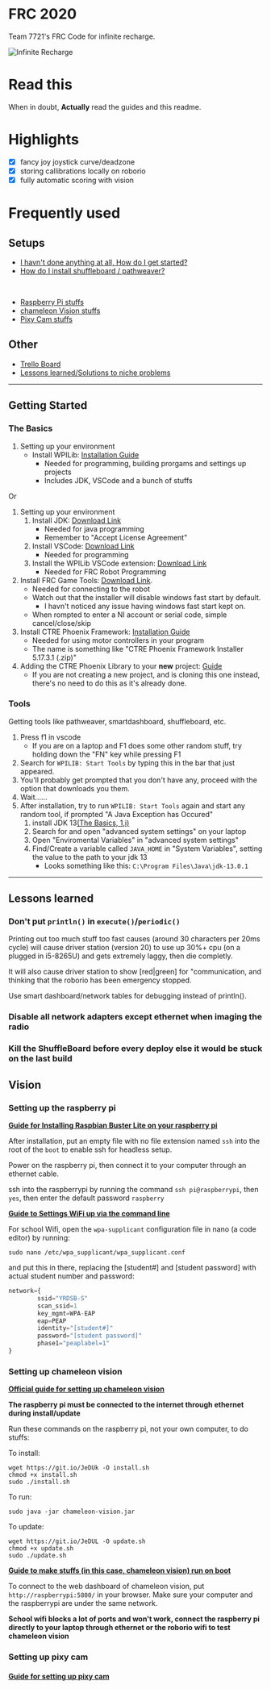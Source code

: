 # FRC 2020

Team 7721's FRC Code for infinite recharge.

![Infinite Recharge](https://i.imgur.com/sd8N6p1.jpg)

# Read this

When in doubt, **Actually** read the guides and this readme.

# Highlights
- [x] fancy joy joystick curve/deadzone
- [x] storing callibrations locally on roborio
- [x] fully automatic scoring with vision

# Frequently used

## Setups

* [I havn't done anything at all, How do I get started?](#the-basics)
* [How do I install shuffleboard / pathweaver?](#tools)

⠀

* [Raspberry Pi stuffs](#setting-up-the-raspberry-pi)
* [chameleon Vision stuffs](#setting-up-chameleon-vision)
* [Pixy Cam stuffs](#setting-up-pixy-cam)

## Other

* [Trello Board](https://trello.com/b/l4WCfzfA/uhs-robotics-2019-2020)
* [Lessons learned/Solutions to niche problems](#lessons-learned)

---

## Getting Started

### The Basics

1. Setting up your environment
   * Install WPILib: [Installation Guide](https://docs.wpilib.org/en/latest/docs/getting-started/getting-started-frc-control-system/wpilib-setup.html#wpilib-installation-guide)
     * Needed for programming, building prorgams and settings up projects
     * Includes JDK, VSCode and a bunch of stuffs

Or

1. Setting up your environment
   1. Install JDK: [Download Link](https://www.oracle.com/technetwork/java/javase/downloads/jdk13-downloads-5672538.html)
      * Needed for java programming
      * Remember to "Accept License Agreement"
   2. Install VSCode: [Download Link](https://code.visualstudio.com/)
      * Needed for programming
   3. Install the WPILib VSCode extension: [Download Link](https://marketplace.visualstudio.com/items?itemName=wpilibsuite.vscode-wpilib)
      * Needed for FRC Robot Programming
2. Install FRC Game Tools: [Download Link](https://www.ni.com/en-ca/support/downloads/drivers/download.frc-game-tools.html#333285).
   * Needed for connecting to the robot
   * Watch out that the installer will disable windows fast start by default.
     * I havn't noticed any issue having windows fast start kept on.
   * When rompted to enter a NI account or serial code, simple cancel/close/skip
3. Install CTRE Phoenix Framework: [Installation Guide](https://phoenix-documentation.readthedocs.io/en/latest/ch05_PrepWorkstation.html#option-1-windows-installer-strongly-recommended)
   * Needed for using motor controllers in your program
   * The name is something like "CTRE Phoenix Framework Installer 5.17.3.1 (.zip)"
4. Adding the CTRE Phoenix Library to your **new** project: [Guide](https://phoenix-documentation.readthedocs.io/en/latest/ch05a_CppJava.html#frc-c-java-add-phoenix)
   * If you are not creating a new project, and is cloning this one instead, there's no need to do this as it's already done.

### Tools

Getting tools like pathweaver, smartdashboard, shuffleboard, etc.

1. Press f1 in vscode
   * If you are on a laptop and F1 does some other random stuff, try holding down the "FN" key while pressing F1
2. Search for `WPILIB: Start Tools` by typing this in the bar that just appeared.
3. You'll probably get prompted that you don't have any, proceed with the option that downloads you them.
4. Wait......
5. After installation, try to run `WPILIB: Start Tools` again and start any random tool, if prompted "A Java Exception has Occured"
   1. install JDK 13[\(The Basics, 1,i)](#the-basics)
   2. Search for and open "advanced system settings" on your laptop
   3. Open "Enviromental Variables" in "advanced system settings"
   4. Find/Create a variable called `JAVA_HOME` in "System Variables", setting the value to the path to your jdk 13
      * Looks something like this: `C:\Program Files\Java\jdk-13.0.1`

---

## Lessons learned

### Don't put `println()` in `execute()`/`periodic()`

Printing out too much stuff too fast causes (around 30 characters per 20ms cycle) will cause driver station (version 20) to use up 30%+ cpu (on a plugged in i5-8265U) and gets extremely laggy, then die completly.

It will also cause driver station to show [red|green] for "communication, and thinking that the roborio has been emergency stopped.

Use smart dashboard/network tables for debugging instead of println().

### Disable all network adapters except ethernet when imaging the radio

### Kill the ShuffleBoard before every deploy else it would be stuck on the last build

## Vision

### Setting up the raspberry pi

**[Guide for Installing Raspbian Buster Lite on your raspberry pi](https://www.raspberrypi.org/documentation/installation/installing-images/README.md)**

After installation, put an empty file with no file extension named `ssh` into the root of the `boot` to enable ssh for headless setup.

Power on the raspberry pi, then connect it to your computer through an ethernet cable.

ssh into the raspberrypi by running the command `ssh pi@raspberrypi`, then `yes`, then enter the default password `raspberry`

**[Guide to Settings WiFi up via the command line](https://www.raspberrypi.org/documentation/configuration/wireless/wireless-cli.md)**

For school Wifi, open the `wpa-supplicant` configuration file in nano (a code editor) by running:

`sudo nano /etc/wpa_supplicant/wpa_supplicant.conf`

and put this in there, replacing the [student#] and [student password] with actual student number and password:

``` js
network={
        ssid="YRDSB-S"
        scan_ssid=1
        key_mgmt=WPA-EAP
        eap=PEAP
        identity="[student#]"
        password="[student password]"
        phase1="peaplabel=1"
}
```

### Setting up chameleon vision

**[Official guide for setting up chameleon vision](https://chameleon-vision.readthedocs.io/en/latest/installation/coprocessor-setup.html)**

**The raspberry pi must be connected to the internet through ethernet during install/update**

Run these commands on the raspberry pi, not your own computer, to do stuffs:

To install:

```
wget https://git.io/JeDUk -O install.sh
chmod +x install.sh
sudo ./install.sh
```

To run:

```
sudo java -jar chameleon-vision.jar
```

To update:

```
wget https://git.io/JeDUL -O update.sh
chmod +x update.sh
sudo ./update.sh
```

**[Guide to make stuffs (in this case, chameleon vision) run on boot](https://www.dexterindustries.com/howto/run-a-program-on-your-raspberry-pi-at-startup/)**

To connect to the web dashboard of chameleon vision, put `http://raspberrypi:5800/` in your browser.
Make sure your computer and the raspberrypi are under the same network.

**School wifi blocks a lot of ports and won't work, connect the raspberry pi directly to your laptop through ethernet or the roborio wifi to test chameleon vision**

### Setting up pixy cam

#### [Guide for setting up pixy cam](https://docs.pixycam.com/wiki/doku.php?id=wiki:v2:hooking_up_pixy_to_a_raspberry_pi)

